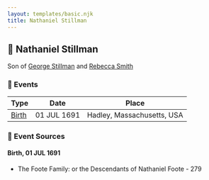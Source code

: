 ```yaml
---
layout: templates/basic.njk
title: Nathaniel Stillman
---
```

## 🔵 Nathaniel Stillman

Son of [George Stillman](/people/6/67040632) and [Rebecca Smith](/people/7/76162584)

### 📆 Events

Type | Date | Place
------ | ------ | ------
[Birth](#event-0) | 01 JUL 1691 | Hadley, Massachusetts, USA

### 📰 Event Sources

#### <a id="event-0"></a> Birth, 01 JUL 1691
* The Foote Family: or the Descendants of Nathaniel Foote  - 279